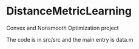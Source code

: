 # DistanceMetricLearning
Convex and Nonsmooth Optimization project

The code is in src/src and the main entry is data.m
